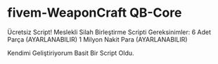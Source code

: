 # fivem-WeaponCraft QB-Core


Ücretsiz Script!
Meslekli Silah Birleştirme Scripti
Gereksinimler:
6 Adet Parça (AYARLANABILIR)
1 Milyon Nakit Para (AYARLANABILIR)

Kendimi Geliştiriyorum Basit Bir Script Oldu.
